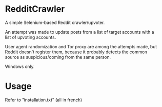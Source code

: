 # RedditCrawler
A simple Selenium-based Reddit crawler/upvoter.

An attempt was made to update posts from a list of target accounts with a list of upvoting accounts.

User agent randomization and Tor proxy are among the attempts made, but Reddit doesn't register them, because it probably detects the common source as suspicious/coming from the same person.

Windows only.

# Usage

Refer to "installation.txt" (all in french)
